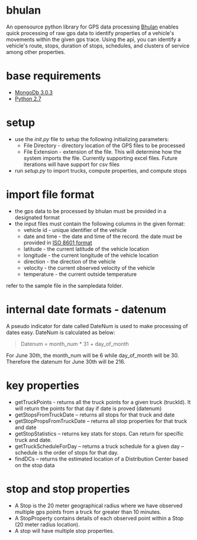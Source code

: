 # bhulan
An opensource python library for GPS data processing
[Bhulan](https://en.wikipedia.org/wiki/Indus_river_dolphin) enables quick processing of raw gps data to identify properties of a vehicle's movements within the given gps trace. Using the api, you can identify a vehicle's route, stops, duration of stops, schedules, and clusters of service among other properties. 

# base requirements
* [MongoDb 3.0.3](https://docs.mongodb.org/getting-started/shell/installation/)
* [Python 2.7](https://www.python.org/download/releases/2.7/)

# setup
* use the *init.py* file to setup the following initializing parameters:
    * File Directory - directory location of the GPS files to be processed
    * File Extension - extension of the file. This will determine how the system imports the file. Currently supporting excel files. Future iterations will have support for csv files
* run *setup.py* to import trucks, compute properties, and compute stops

# import file format
* the gps data to be processed by bhulan must be provided in a designated format
* the input files must contain the following columns in the given format:
    * vehicle id - unique identifier of the vehicle
    * date and time - the date and time of the record. the date must be provided in [ISO 8601 format](https://en.wikipedia.org/wiki/ISO_8601)
    * latitude - the current latitude of the vehicle location
    * longitude - the current longitude of the vehicle location
    * direction - the direction of the vehicle
    * velocity - the current observed velocity of the vehicle
    * temperature - the current outside temperature
    
refer to the sample file in the sampledata folder. 

# internal date formats - datenum
A pseudo indicator for date called DateNum is used to make processing of dates easy. 
DateNum is calculated as below:
>Datenum = month_num * 31 + day_of_month

For June 30th, the month_num will be 6 while day_of_month will be 30. Therefore the datenum for June 30th will be 216.

# key properties
* getTruckPoints - returns all the truck points for a given truck (truckId). It will return the points for that day if date is proved (datenum)
* getStopsFromTruckDate – returns all stops for that truck and date
* getStopPropsFromTruckDate – returns all stop properties for that truck and date
* getStopStatistics – returns key stats for stops. Can return for specific truck and date.
* getTruckScheduleForDay – returns a truck schedule for a given day – schedule is the order of stops for that day.
* findDCs – returns the estimated location of a Distribution Center based on the stop data

# stop and stop properties
* A Stop is the 20 meter geographical radius where we have observed multiple gps points from a truck for greater than 10 minutes. 
* A StopProperty contains details of each observed point within a Stop (20 meter radius location).
* A stop will have multiple stop properties.